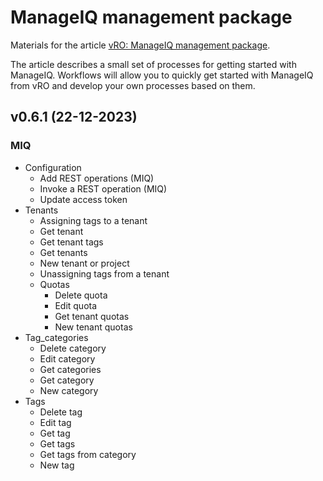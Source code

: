 # ManageIQ management package

Materials for the article [vRO: ManageIQ management package](https://as.zabedu.ru/virtual/vmware/vrealize/vro-manageiq).

The article describes a small set of processes for getting started with ManageIQ. Workflows will allow you to quickly get started with ManageIQ from vRO and develop your own processes based on them.

## v0.6.1 (22-12-2023)
### MIQ
* Configuration
    * Add REST operations (MIQ)
    * Invoke a REST operation (MIQ)
    * Update access token
* Tenants
    * Assigning tags to a tenant
    * Get tenant
    * Get tenant tags
    * Get tenants
    * New tenant or project
    * Unassigning tags from a tenant
    * Quotas
        * Delete quota
        * Edit quota
        * Get tenant quotas
        * New tenant quotas
* Tag_categories
    * Delete category
    * Edit category
    * Get categories
    * Get category
    * New category
* Tags
    * Delete tag
    * Edit tag
    * Get tag
    * Get tags
    * Get tags from category
    * New tag
